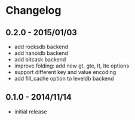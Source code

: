 # Changelog

## 0.2.0 - 2015/01/03

- add rocksdb backend
- add hanoidb backend
- add bitcask backend
- improve folding: add new gt, gte, lt, lte options
- support different key and value encoding
- add fill_cache option to leveldb backend

## 0.1.0 - 2014/11/14

- initial release
